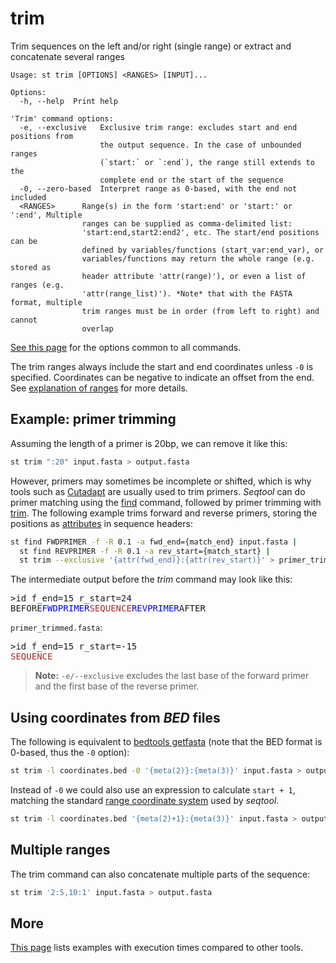 # trim
Trim sequences on the left and/or right (single range) or extract and
concatenate several ranges

```
Usage: st trim [OPTIONS] <RANGES> [INPUT]...

Options:
  -h, --help  Print help

'Trim' command options:
  -e, --exclusive   Exclusive trim range: excludes start and end positions from
                    the output sequence. In the case of unbounded ranges
                    (`start:` or `:end`), the range still extends to the
                    complete end or the start of the sequence
  -0, --zero-based  Interpret range as 0-based, with the end not included
  <RANGES>      Range(s) in the form 'start:end' or 'start:' or ':end', Multiple
                ranges can be supplied as comma-delimited list:
                'start:end,start2:end2', etc. The start/end positions can be
                defined by variables/functions (start_var:end_var), or
                variables/functions may return the whole range (e.g. stored as
                header attribute 'attr(range)'), or even a list of ranges (e.g.
                'attr(range_list)'). *Note* that with the FASTA format, multiple
                trim ranges must be in order (from left to right) and cannot
                overlap
```
[See this page](opts.md) for the options common to all commands.

The trim ranges always include the start and end coordinates unless `-0` is
specified.
Coordinates can be negative to indicate an offset from the end.
See [explanation of ranges](ranges.md) for more details.

## Example: primer trimming

Assuming the length of a primer is 20bp, we can remove it like this:

```bash
st trim ":20" input.fasta > output.fasta
```

However, primers may sometimes be incomplete or shifted, which is why tools such
as [Cutadapt](https://cutadapt.readthedocs.io) are usually used to trim primers.
*Seqtool* can do primer matching using the [find](find.md) command, followed by primer
trimming with [trim](trim.md).
The following example trims forward and reverse primers, storing the positions
as [attributes](attributes.md) in sequence headers:

```bash
st find FWDPRIMER -f -R 0.1 -a fwd_end={match_end} input.fasta |
  st find REVPRIMER -f -R 0.1 -a rev_start={match_start} |
  st trim --exclusive '{attr(fwd_end)}:{attr(rev_start)}' > primer_trimmed.fasta
```

The intermediate output before the *trim* command may look like this:

<pre>
>id f_end=15 r_start=24
BEFORE<span style="color:blue">FWDPRIMER</span><span style="color:brown">SEQUENCE</span><span style="color:blue">REVPRIMER</span>AFTER
</pre>

`primer_trimmed.fasta`:

<pre>
>id f_end=15 r_start=-15
<span style="color:brown">SEQUENCE</span>
</pre>

> **Note:** `-e/--exclusive` excludes the last base of the forward primer and the first
> base of the reverse primer.


## Using coordinates from *BED* files

The following is equivalent to
[bedtools getfasta](http://bedtools.readthedocs.io/en/latest/content/tools/getfasta.html)
(note that the BED format is 0-based, thus the `-0` option):

```bash
st trim -l coordinates.bed -0 '{meta(2)}:{meta(3)}' input.fasta > output.fasta
```

Instead of `-0` we could also use an expression to calculate `start + 1`,
matching the standard [range coordinate system](ranges.md) used by *seqtool*.

```bash
st trim -l coordinates.bed '{meta(2)+1}:{meta(3)}' input.fasta > output.fasta
```

## Multiple ranges

The trim command can also concatenate multiple parts of the sequence:

```bash
st trim '2:5,10:1' input.fasta > output.fasta
```

## More

[This page](comparison.md#trim) lists examples with execution times compared
to other tools.

